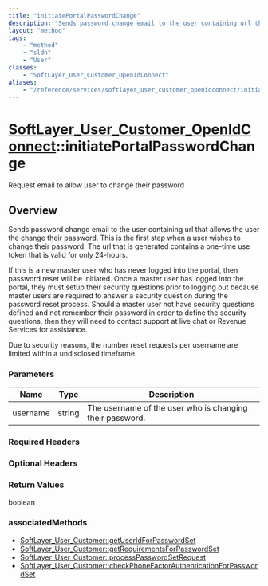 ```yaml
---
title: "initiatePortalPasswordChange"
description: "Sends password change email to the user containing url that allows the user the change their password. This is the first... "
layout: "method"
tags:
    - "method"
    - "sldn"
    - "User"
classes:
    - "SoftLayer_User_Customer_OpenIdConnect"
aliases:
    - "/reference/services/softlayer_user_customer_openidconnect/initiatePortalPasswordChange"
---
```

# [SoftLayer_User_Customer_OpenIdConnect](/reference/services/SoftLayer_User_Customer_OpenIdConnect)::initiatePortalPasswordChange

Request email to allow user to change their password


## Overview 
Sends password change email to the user containing url that allows the user the change their password. This is the first step when a user wishes to change their password.  The url that is generated contains a one-time use token that is valid for only 24-hours. 

If this is a new master user who has never logged into the portal, then password reset will be initiated. Once a master user has logged into the portal, they must setup their security questions prior to logging out because master users are required to answer a security question during the password reset process.  Should a master user not have security questions defined and not remember their password in order to define the security questions, then they will need to contact support at live chat or Revenue Services for assistance. 

Due to security reasons, the number reset requests per username are limited within a undisclosed timeframe. 

### Parameters 
|Name | Type | Description |
| --- | --- | --- |
|username| string| The username of the user who is changing their password.|


### Required Headers

### Optional Headers

### Return Values
boolean


### associatedMethods

*  [SoftLayer_User_Customer::getUserIdForPasswordSet](/reference/services/SoftLayer_User_Customer/getUserIdForPasswordSet )
*  [SoftLayer_User_Customer::getRequirementsForPasswordSet](/reference/services/SoftLayer_User_Customer/getRequirementsForPasswordSet )
*  [SoftLayer_User_Customer::processPasswordSetRequest](/reference/services/SoftLayer_User_Customer/processPasswordSetRequest )
*  [SoftLayer_User_Customer::checkPhoneFactorAuthenticationForPasswordSet](/reference/services/SoftLayer_User_Customer/checkPhoneFactorAuthenticationForPasswordSet )

